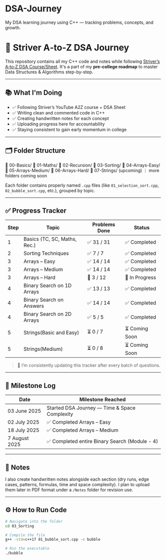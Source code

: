 # DSA-Journey
My DSA learning journey using C++ — tracking problems, concepts, and growth.

# 🚀 Striver A‑to‑Z DSA Journey

This repository contains all my C++ code and notes while following [Striver’s A‑to‑Z DSA Course/Sheet]([https://takeuforward.org/interviews/strivers-dsa-sheet-top-coding-interview-problems/](https://takeuforward.org/strivers-a2z-dsa-course/strivers-a2z-dsa-course-sheet-2/)). It's a part of my **pre-college roadmap** to master Data Structures & Algorithms step-by-step.

---

## 📚 What I'm Doing

- ✅ Following Striver’s YouTube A2Z course + DSA Sheet
- ✅ Writing clean and commented code in C++
- ✅ Creating handwritten notes for each concept
- ✅ Uploading progress here for accountability
- ✅ Staying consistent to gain early momentum in college

---

## 🗂 Folder Structure

📁 00-Basics/
📁 01-Maths/
📁 02-Recursion/
📁 03-Sorting/
📁 04-Arrays-Easy/
📁 05-Arrays-Medium/
📁 06-Arrays-Hard/
📁 07-Strings/ (upcoming)
⋮ more folders coming soon


Each folder contains properly named `.cpp` files (like `01_selection_sort.cpp`, `02_bubble_sort.cpp`, etc.), grouped by topic.

---

## ✅ Progress Tracker

| Step | Topic                         | Problems Done  | Status           |
|------|-------------------------------|----------------|------------------|
| 1    | Basics (TC, SC, Maths, Rec.)  | ✅ 31 / 31     | ✅ Completed    | 
| 2    | Sorting Techniques            | ✅ 7 / 7       | ✅ Completed    |
| 3    | Arrays – Easy                 | ✅ 14 / 14     | ✅ Completed    |
| 3    | Arrays – Medium               | ✅ 14 / 14     | ✅ Completed    |
| 3    | Arrays – Hard                 | 🔄 3 / 12      | 🔄 In Progress  |
| 4    | Binary Search on 1D Arrays    | ✅ 13 / 13     | ✅ Completed    |
| 4    | Binary Search on Answers      | ✅ 14 / 14     | ✅ Completed    |
| 4    | Binary Search on 2D Arrays    | ✅ 5 / 5       | ✅ Completed    |
| 5    | Strings(Basic and Easy)       | ⏳ 0 / 7       | ⏳ Coming Soon  |
| 5    | Strings(Medium)               | ⏳ 0 / 8       | ⏳ Coming Soon  |

> 📌 I’m consistently updating this tracker after every batch of questions.

---

## 📅 Milestone Log

| Date         | Milestone Reached                              |
|--------------|------------------------------------------------|
| 03 June 2025 | Started DSA Journey — Time & Space Complexity  |
| 02 July 2025 | ✅ Completed Arrays – Easy                    |
| 18 July 2025 | ✅ Completed Arrays – Medium                  |
| 7 August 2025  | ✅ Completed entire Binary Search (Module - 4)|

---

## 🧠 Notes

I also create handwritten notes alongside each section (dry runs, edge cases, patterns, formulas, time and space complexity). I plan to upload them later in PDF format under a `/Notes` folder for revision use.

---

## ⚙️ How to Run Code

```bash
# Navigate into the folder
cd 03_Sorting

# Compile the file
g++ -std=c++17 01_bubble_sort.cpp -o bubble

# Run the executable
./bubble
